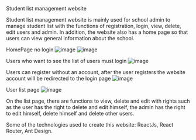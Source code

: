 Student list management website

Student list management website is mainly used for school admin to manage student list with the functions of registration, login, view, delete, edit users and admin. In addition, the website also has a home page so that users can view general information about the school.

HomePage no login
![image](https://user-images.githubusercontent.com/93385968/229001542-c18ae518-21f1-4a92-a247-9c02825c1474.png)
![image](https://user-images.githubusercontent.com/93385968/229001715-8fcffba7-37d3-42b2-8d6d-c02e0a879f2b.png)

Users who want to see the list of users must login
![image](https://user-images.githubusercontent.com/93385968/229001868-84326679-613a-4bb2-8f1d-b3d888563eeb.png)

Users can register without an account, after the user registers the website account will be redirected to the login page
![image](https://user-images.githubusercontent.com/93385968/229002013-2f4738fb-58f9-4056-a1aa-d62eca19a839.png)

User list page
![image](https://user-images.githubusercontent.com/93385968/229002163-f4dfe958-86f3-4249-b6c3-bdd53dd988c6.png)

On the list page, there are functions to view, delete and edit with rights such as the user has the right to delete and edit himself, the admin has the right to edit himself, delete himself and delete other users.

Some of the technologies used to create this website: ReactJs, React Router, Ant Design.
